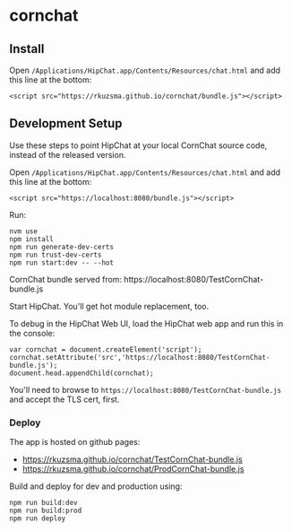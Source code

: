 # cornchat

## Install

Open `/Applications/HipChat.app/Contents/Resources/chat.html` and add this line at the bottom:

```
<script src="https://rkuzsma.github.io/cornchat/bundle.js"></script>
```


## Development Setup

Use these steps to point HipChat at your local CornChat source code, instead of the released version.

Open `/Applications/HipChat.app/Contents/Resources/chat.html` and add this line at the bottom:

```
<script src="https://localhost:8080/bundle.js"></script>
```

Run:
```
nvm use
npm install
npm run generate-dev-certs
npm run trust-dev-certs
npm run start:dev -- --hot
```

CornChat bundle served from:
https://localhost:8080/TestCornChat-bundle.js


Start HipChat. You'll get hot module replacement, too.

To debug in the HipChat Web UI, load the HipChat web app and run this in the console:
```
var cornchat = document.createElement('script');
cornchat.setAttribute('src','https://localhost:8080/TestCornChat-bundle.js');
document.head.appendChild(cornchat);
```
You'll need to browse to `https://localhost:8080/TestCornChat-bundle.js` and accept the TLS cert, first.

### Deploy
The app is hosted on github pages:
* https://rkuzsma.github.io/cornchat/TestCornChat-bundle.js
* https://rkuzsma.github.io/cornchat/ProdCornChat-bundle.js

Build and deploy for dev and production using:
```
npm run build:dev
npm run build:prod
npm run deploy
```

